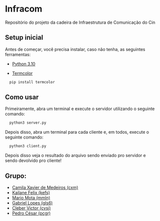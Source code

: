 # Infracom
Repositório do projeto da cadeira de Infraestrutura de Comunicação do Cin

## Setup inicial

Antes de começar, você precisa instalar, caso não tenha, as seguintes ferramentas:

- [Python 3.10](https://www.python.org/downloads/)

- [Termcolor](https://pypi.org/project/termcolor/)
```bash
  pip install termcolor
```
## Como usar

Primeiramente, abra um terminal e execute o servidor utilizando o seguinte comando:

```bash
  python3 server.py
```

Depois disso, abra um terminal para cada cliente e, em todos, execute o seguinte comando:

```bash
  python3 client.py
```
Depois disso veja o resultado do arquivo sendo enviado pro servidor e sendo devolvido pro cliente!

## Grupo:
* [Camila Xavier de Medeiros (cxm)](https://github.com/cxmedeiros)
* [Kailane Felix (kefs)](https://github.com/kailanefelix)
* [Mario Mota (mmln)](https://github.com/mario8978)
* [Gabriel Lopes (gls6)](https://github.com/Gabriellopess)
* [Cleber Victor (cvsj)](https://github.com/Cleber-Victor)
* [Pedro César (pcgr)](https://github.com/pedrocgr)


